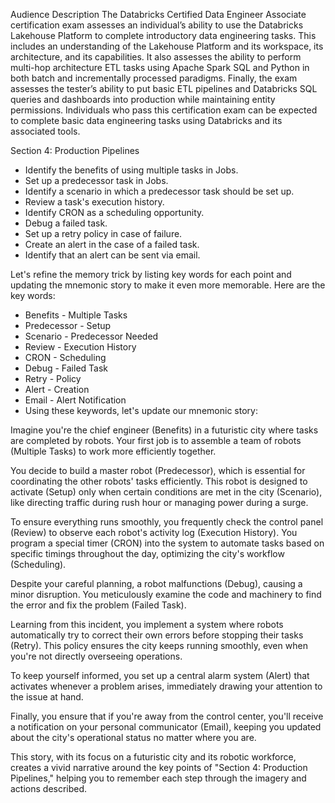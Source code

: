 Audience Description
The Databricks Certified Data Engineer Associate certification exam assesses an individual’s ability
to use the Databricks Lakehouse Platform to complete introductory data engineering tasks. This
includes an understanding of the Lakehouse Platform and its workspace, its architecture, and its
capabilities. It also assesses the ability to perform multi-hop architecture ETL tasks using Apache
Spark SQL and Python in both batch and incrementally processed paradigms. Finally, the exam
assesses the tester’s ability to put basic ETL pipelines and Databricks SQL queries and dashboards
into production while maintaining entity permissions. Individuals who pass this certification exam
can be expected to complete basic data engineering tasks using Databricks and its associated
tools.


Section 4: Production Pipelines
- Identify the benefits of using multiple tasks in Jobs.
-  Set up a predecessor task in Jobs.
- Identify a scenario in which a predecessor task should be set up.
-  Review a task's execution history.
-  Identify CRON as a scheduling opportunity.
-  Debug a failed task.
- Set up a retry policy in case of failure.
- Create an alert in the case of a failed task.
- Identify that an alert can be sent via email.

Let's refine the memory trick by listing key words for each point and updating the mnemonic story to make it even more memorable. Here are the key words:

- Benefits - Multiple Tasks
- Predecessor - Setup
- Scenario - Predecessor Needed
- Review - Execution History
- CRON - Scheduling
- Debug - Failed Task
- Retry - Policy
- Alert - Creation
- Email - Alert Notification
- Using these keywords, let's update our mnemonic story:

Imagine you're the chief engineer (Benefits) in a futuristic city where tasks are completed by robots. Your first job is to assemble a team of robots (Multiple Tasks) to work more efficiently together.

You decide to build a master robot (Predecessor), which is essential for coordinating the other robots' tasks efficiently. This robot is designed to activate (Setup) only when certain conditions are met in the city (Scenario), like directing traffic during rush hour or managing power during a surge.

To ensure everything runs smoothly, you frequently check the control panel (Review) to observe each robot's activity log (Execution History). You program a special timer (CRON) into the system to automate tasks based on specific timings throughout the day, optimizing the city's workflow (Scheduling).

Despite your careful planning, a robot malfunctions (Debug), causing a minor disruption. You meticulously examine the code and machinery to find the error and fix the problem (Failed Task).

Learning from this incident, you implement a system where robots automatically try to correct their own errors before stopping their tasks (Retry). This policy ensures the city keeps running smoothly, even when you're not directly overseeing operations.

To keep yourself informed, you set up a central alarm system (Alert) that activates whenever a problem arises, immediately drawing your attention to the issue at hand.

Finally, you ensure that if you're away from the control center, you'll receive a notification on your personal communicator (Email), keeping you updated about the city's operational status no matter where you are.

This story, with its focus on a futuristic city and its robotic workforce, creates a vivid narrative around the key points of "Section 4: Production Pipelines," helping you to remember each step through the imagery and actions described.